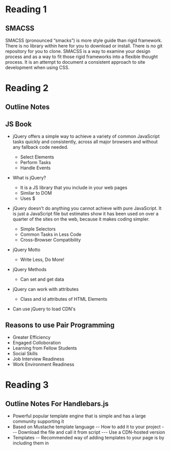 # Reading 1

## SMACSS

SMACSS (pronounced “smacks”) is more style guide than rigid framework.
There is no library within here for you to download or install. There is no git repository for you to clone.
SMACSS is a way to examine your design process and as a way to fit those rigid frameworks into a flexible thought process.
It is an attempt to document a consistent approach to site development when using CSS.

# Reading 2

## Outline Notes

## JS Book

- jQuery offers a simple way to achieve a variety of common JavaScript tasks quickly and consistently, across all major browsers and without any fallback code needed. 
  - Select Elements
  - Perform Tasks
  - Handle Events
  
- What is jQuery?
  - It is a JS library that you include in your web pages
  - Similar to DOM
  - Uses $
  
- jQuery doesn't do anything you cannot achieve with pure JavaScript. It is just a JavaScript file but estimates show it has been used on over a quarter of the sites on the web, because it makes coding simpler. 
  - Simple Selectors
  - Common Tasks in Less Code
  - Cross-Browser Compatibility
  
- jQuery Motto
  - Write Less, Do More!
  
- jQuery Methods 
  - Can set and get data

- jQuery can work with attributes
  - Class and id attributes of HTML Elements
  
- Can use jQuery to load CDN's

## Reasons to use Pair Programming
- Greater Efficiency
- Engaged Colloboration
- Learning from Fellow Students
- Social Skills
- Job Interview Readiness
- Work Environment Readiness

# Reading 3

## Outline Notes For Handlebars.js

- Powerful popular template engine that is simple and has a large community supporting it
- Based on Mustache template language
-- How to add it to your project
--- Download the file and call it from script
--- Use a CDN-hosted version
- Templates
-- Recommended way of adding templates to your page is by including them in <script> tags
-- Remember the attribute type so JS doesn't try to parse them
- Expressions
-- {{}} will get HTML escaped by handlebars
-- {{{}}} allows you to print raw HTML
- Context
-- use helpers such as:
--- #each
--- #with
-- above helpers allow you to access the properties of iterated objects
- Helpers
-- To call a helper, just use it as an expression {{helpername}}
-- You can pass parameters as well {{helpername 12345}}
-- these are passed as parameters to your helper function
- Block Helpers
-- Like reg. helpers but have an opening and a closing tag
-- To create a block helper, you again use Handlebars.registerHelper()
 

## Outline Notes for Flexbox

- Basic Terminology

-- Main-axis

-- Main-start | Main-end

-- Main size

-- Cross axis

-- Cross-start | Cross-end

-- Cross size

- Properties for the Parent (Flex Container)

-- Display

-- Flex-direction

-- Flex-wrap

-- Flex-flow

-- Justify-content

-- Align-items

-- Align-content

- Properties for the Children

-- Order

-- Flex-grow

-- Flex-shrink

-- Flex-basis

-- Flex

-- Align-self
 

## FlexBox Froggy

- Useful CSS playground to practice your CSS skills
 

## Official Handlebars.js Documentation:

https://handlebarsjs.com/
